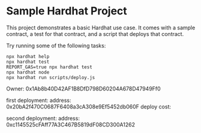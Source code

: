 # Sample Hardhat Project

This project demonstrates a basic Hardhat use case. It comes with a sample contract, a test for that contract, and a script that deploys that contract.

Try running some of the following tasks:

```shell
npx hardhat help
npx hardhat test
REPORT_GAS=true npx hardhat test
npx hardhat node
npx hardhat run scripts/deploy.js
```
Owner: 0x1Ab8b40D42AF1B8DfD798D60204A678D47949Ff0

first deployment:
address: 0x20bA2f470C0687F6408a3cA308e9Ef5452db060F
deploy cost:

second deployment:
address: 0xc1145525cFAff77A3C467B5819dF08CD300A1262